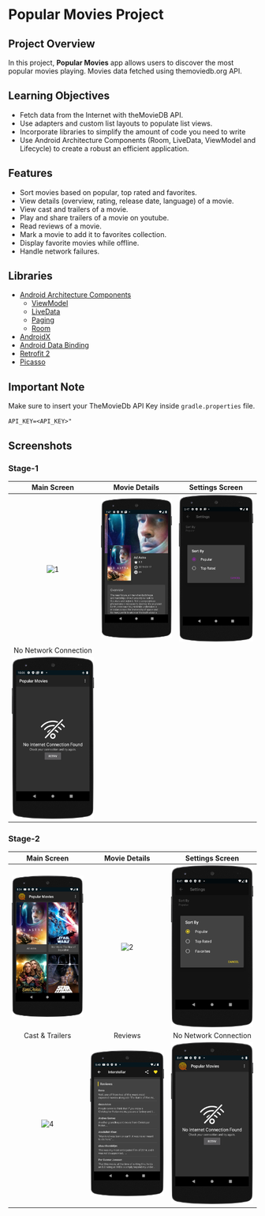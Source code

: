 # Popular Movies Project

## Project Overview

In this project, **Popular Movies** app allows users to discover the most popular movies playing. Movies data fetched using themoviedb.org API.

## Learning Objectives
- Fetch data from the Internet with theMovieDB API.
- Use adapters and custom list layouts to populate list views.
- Incorporate libraries to simplify the amount of code you need to write
- Use Android Architecture Components (Room, LiveData, ViewModel and Lifecycle) to create a robust an efficient application.

## Features
- Sort movies based on popular, top rated and favorites.
- View details (overview, rating, release date, language) of a movie.
- View cast and trailers of a movie.
- Play and share trailers of a movie on youtube.
- Read reviews of a movie.
- Mark a movie to add it to favorites collection.
- Display favorite movies while offline.
- Handle network failures.

## Libraries
- [Android Architecture Components](https://developer.android.com/topic/libraries/architecture/) 
    * [ViewModel](https://developer.android.com/topic/libraries/architecture/viewmodel)
    * [LiveData](https://developer.android.com/topic/libraries/architecture/livedata)
    * [Paging](https://developer.android.com/topic/libraries/architecture/paging/) 
    * [Room](https://developer.android.com/topic/libraries/architecture/room)
- [AndroidX](https://developer.android.com/jetpack/androidx/) 
- [Android Data Binding](https://developer.android.com/topic/libraries/data-binding/)
- [Retrofit 2](http://square.github.io/retrofit/)
- [Picasso](http://square.github.io/picasso/)

## Important Note
Make sure to insert your TheMovieDb API Key inside `gradle.properties` file.

```
API_KEY=<API_KEY>"
```

## Screenshots

### Stage-1
| Main Screen | Movie Details |  Settings Screen |
|:-:|:-:|:-:|
| ![1](demo/main_screen.png?raw=true) | ![2](demo/detail_screen.png?raw=true) | ![3](demo/settings_screen.png?raw=true) |
| No Network Connection |
| ![4](demo/no_network_screen.png?raw=true) |

### Stage-2
| Main Screen | Movie Details |  Settings Screen |
|:-:|:-:|:-:|
| ![1](demo/main_screen_stage2.png?raw=true) | ![2](demo/detail_screen_details_stage2.png?raw=true) | ![3](demo/settings_screen_stage2.png?raw=true) |
| Cast & Trailers | Reviews | No Network Connection |
| ![4](demo/cast_and_trailers_stage2.png?raw=true) | ![5](demo/reviews_stage2.png?raw=true) | ![6](demo/no_network_screen_stage2.png?raw=true) |
